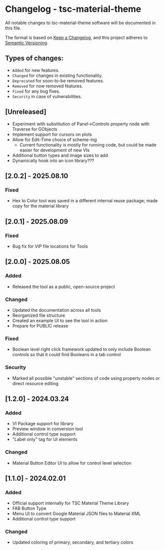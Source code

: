 # Changelog - tsc-material-theme
All notable changes to tsc-material-theme software will be documented in this file.

The format is based on [Keep a Changelog](https://keepachangelog.com/en/1.0.0/),
and this project adheres to [Semantic Versioning](https://semver.org/spec/v2.0.0.html).

## Types of changes:
- `Added` for new features.
- `Changed` for changes in existing functionality.
- `Deprecated` for soon-to-be removed features.
- `Removed` for now removed features.
- `Fixed` for any bug fixes.
- `Security` in case of vulnerabilities.

## [Unreleased]
- Experiment with substitution of Panel->Controls property node with Traverse for GObjects
- Implement support for cursors on plots
- Allow for Edit-Time choice of scheme-ing
  - Current functionality is mostly for running code, but could be made easier for development of new VIs
- Additional button types and image sizes to add
- Dynamically hook into an icon library???

## [2.0.2] - 2025.08.10
### Fixed
- Hex to Color tool was saved in a different internal reuse package; made copy for the material library

## [2.0.1] - 2025.08.09
### Fixed
- Bug fix for VIP file locations for Tools

## [2.0.0] - 2025.08.05
### Added
- Released the tool as a public, open-source project

### Changed
- Updated the documentation across all tools
- Reorganized file structure
- Created an example UI to see the tool in action
- Prepare for PUBLIC release

### Fixed
- Boolean level right click framework updated to only include Boolean controls so that it could find Booleans in a tab control

### Security
- Marked all possible "unstable" sections of code using property nodes or direct resource editing

## [1.2.0] - 2024.03.24
### Added
- VI Package support for library
- Preview window in conversion tool
- Additional control type support
- "Label only" tag for UI elements

### Changed
- Material Button Editor UI to allow for control level selection


## [1.1.0] - 2024.02.01
### Added
- Official support internally for TSC Material Theme Library
- FAB Button Type
- Menu UI to convert Google Material JSON files to Material XML
- Additional control type support

### Changed
- Updated coloring of primary, secondary, and tertiary colors